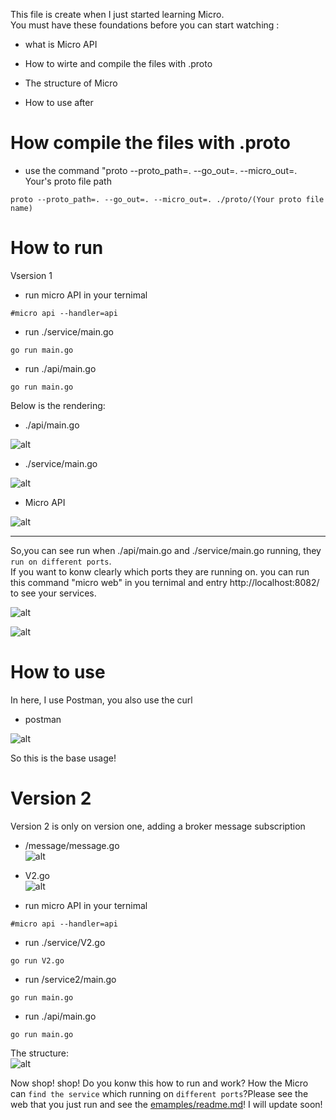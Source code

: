 This file is create when I just started learning Micro.  
You must have these foundations before you can start watching :  
* what is Micro API 
- How to wirte and compile the files with .proto
* The structure of Micro 
- How to use after 
  
How compile the files with .proto
====
* use the command "proto --proto_path=. --go_out=. --micro_out=. Your's proto file path
```  
proto --proto_path=. --go_out=. --micro_out=. ./proto/(Your proto file name)
```  
  
How to run
====  
Vsersion 1  
* run micro API in your ternimal  
```
#micro api --handler=api
```
- run ./service/main.go  
```
go run main.go
```
* run ./api/main.go
```
go run main.go
```
  
Below is the rendering:  
* ./api/main.go  
  
![alt](https://github.com/MrVWY/go/blob/master/shippy/emamples/service/img/1573873017(1).png)  
  
- ./service/main.go  
  
![alt](https://github.com/MrVWY/go/blob/master/shippy/emamples/service/img/service.png)  
  
* Micro API  
  
![alt](https://github.com/MrVWY/go/blob/master/shippy/emamples/service/img/1573872840(1).png)  
  
___
So,you can see run when ./api/main.go and ./service/main.go running, they `run on different ports`.  
If you want to konw clearly which ports they are running on. you can run this command "micro web" in you ternimal and entry http://localhost:8082/ to see your services.  
  
![alt](https://github.com/MrVWY/go/blob/master/shippy/emamples/service/img/1573875469(1).png)  
  
![alt](https://github.com/MrVWY/go/blob/master/shippy/emamples/service/img/1573876096(1).png)  
  
How to use
====
In here, I use Postman, you also use the curl
* postman  
  
![alt](https://github.com/MrVWY/go/blob/master/shippy/emamples/service/img/1573873197(1).jpg)  
  
So this is the base usage!
  
Version 2
====
Version 2 is only on version one, adding a broker message subscription  
  
* /message/message.go  
![alt](https://github.com/MrVWY/go/blob/master/shippy/emamples/service/img/1573987194(1).png)  
  
- V2.go  
![alt](https://github.com/MrVWY/go/blob/master/shippy/emamples/service/img/1573986249(1).png)
  
* run micro API in your ternimal  
```
#micro api --handler=api
```
- run ./service/V2.go  
```
go run V2.go
```
* run /service2/main.go
```
go run main.go
```  
- run ./api/main.go
```
go run main.go
```
  
The structure:  
![alt](https://github.com/MrVWY/go/blob/master/shippy/emamples/service/img/A.png)
  
Now shop! shop! Do you konw this how to run and work? How the Micro can `find the service` which running on `different ports`?Please see the web that you just run and see the [emamples/readme.md](https://github.com/MrVWY/go/tree/master/shippy/emamples)! I will update soon!
  
